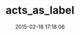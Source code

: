 ---
layout: post
title:  "acts_as_label"
repo:   "coroutine/acts_as_label"
date:   2015-02-18 17:18:06
gemurl: http://github.com/coroutine/acts_as_label
---
